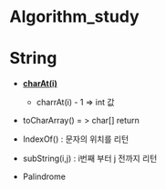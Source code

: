 # Algorithm_study



#   String

 - [**charAt(i)**](https://github.com/SinJeongEun/Algorithm_study/blob/master/Algorithm_study/src/String/String_charAt_01.java)

    - charrAt(i) - 1 => int 값

- toCharArray() = > char[] return

- IndexOf() : 문자의 위치를 리턴

- subString(i,j) : i번째 부터 j 전까지 리턴

- Palindrome

  

